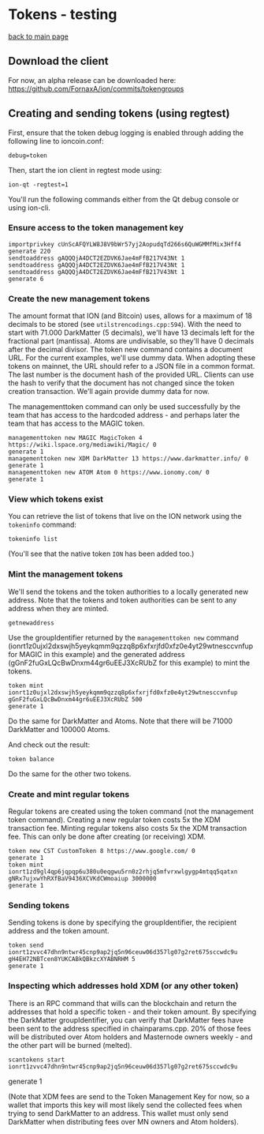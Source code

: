 # Tokens - testing

[back to main page](README.md)

## Download the client
For now, an alpha release can be downloaded here:
https://github.com/FornaxA/ion/commits/tokengroups

## Creating and sending tokens (using regtest)

First, ensure that the token debug logging is enabled through adding the following line to ioncoin.conf:
```
debug=token
```

Then, start the ion client in regtest mode using:
```
ion-qt -regtest=1
```

You'll run the following commands either from the Qt debug console or using ion-cli.

### Ensure access to the token management key
```
importprivkey cUnScAFQYLW8J8V9bWr57yj2AopudqTd266s6QuWGMMfMix3Hff4
generate 220
sendtoaddress gAQQQjA4DCT2EZDVK6Jae4mFfB217V43Nt 1
sendtoaddress gAQQQjA4DCT2EZDVK6Jae4mFfB217V43Nt 1
sendtoaddress gAQQQjA4DCT2EZDVK6Jae4mFfB217V43Nt 1
generate 6
```

### Create the new management tokens
The amount format that ION (and Bitcoin) uses, allows for a maximum of 18 decimals to be stored (see `utilstrencodings.cpp:594`). With the need to start with 71.000 DarkMatter (5 decimals), we'll have 13 decimals left for the fractional part (mantissa).
Atoms are undivisable, so they'll have 0 decimals after the decimal divisor.
The token new command contains a document URL. For the current examples, we'll use dummy data. When adopting these tokens on mainnet, the URL should refer to a JSON file in a common format. 
The last number is the document hash of the provided URL. Clients can use the hash to verify that the document has not changed since the token creation transaction. We'll again provide dummy data for now.

The managementtoken command can only be used successfully by the team that has access to the hardcoded address - and perhaps later the team that has access to the MAGIC token.

```
managementtoken new MAGIC MagicToken 4 https://wiki.lspace.org/mediawiki/Magic/ 0
generate 1
managementtoken new XDM DarkMatter 13 https://www.darkmatter.info/ 0
generate 1
managementtoken new ATOM Atom 0 https://www.ionomy.com/ 0
generate 1
```

### View which tokens exist
You can retrieve the list of tokens that live on the ION network using the `tokeninfo` command:
```
tokeninfo list
```
(You'll see that the native token `ION` has been added too.)

### Mint the management tokens
We'll send the tokens and the token authorities to a locally generated new address. Note that the tokens and token authorities can be sent to any address when they are minted.
```
getnewaddress
```

Use the groupIdentifier returned by the `managementtoken new` command (ionrt1z0ujxl2dxswjh5yeykqmm9qzzq8p6xfxrjfd0xfz0e4yt29wtnesccvnfup for MAGIC in this example) and the generated address (gGnF2fuGxLQcBwDnxm44gr6uEEJ3XcRUbZ for this example) to mint the tokens.
```
token mint ionrt1z0ujxl2dxswjh5yeykqmm9qzzq8p6xfxrjfd0xfz0e4yt29wtnesccvnfup gGnF2fuGxLQcBwDnxm44gr6uEEJ3XcRUbZ 500
generate 1
```
Do the same for DarkMatter and Atoms. Note that there will be 71000 DarkMatter and 100000 Atoms.

And check out the result:
```
token balance
```

Do the same for the other two tokens.

### Create and mint regular tokens
Regular tokens are created using the token command (not the management token command). 
Creating a new regular token costs 5x the XDM transaction fee.
Minting regular tokens also costs 5x the XDM transaction fee.
This can only be done after creating (or receiving) XDM.

```
token new CST CustomToken 8 https://www.google.com/ 0
generate 1
token mint ionrt1zd9gl4qp6jqpqp6u380u0eqgwu5rn0z2rhjq5mfvrxwlgygp4mtqq5qatxn gNRx7ujxwYhRXfBaV9436XCVKdCWmoaiup 3000000
generate 1
```

### Sending tokens
Sending tokens is done by specifying the groupIdentifier, the recipient address and the token amount.

```
token send ionrt1zvvc47dhn9ntwr45cnp9ap2jq5n96ceuw06d357lg07g2ret675sccwdc9u gH4EH72NBTcen8YUKCABkQBkzcXYABNRHM 5
generate 1
```

### Inspecting which addresses hold XDM (or any other token)
There is an RPC command that wills can the blockchain and return the addresses that hold a specific token - and their token amount.
By specifying the DarkMatter groupIdentifier, you can verify that DarkMatter fees have been sent to the address specified in chainparams.cpp. 20% of those fees will be distributed over Atom holders and Masternode owners weekly - and the other part will be burned (melted).
```
scantokens start ionrt1zvvc47dhn9ntwr45cnp9ap2jq5n96ceuw06d357lg07g2ret675sccwdc9u
```
generate 1

(Note that XDM fees are send to the Token Management Key for now, so a wallet that imports this key
will most likely send the collected fees when trying to send DarkMatter to an address. This wallet must only send DarkMatter
when distributing fees over MN owners and Atom holders).